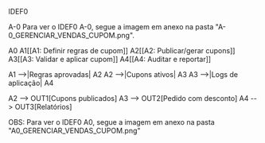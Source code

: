 IDEF0

A-0
Para ver o IDEF0 A-0, segue a imagem em anexo na pasta "A-0_GERENCIAR_VENDAS_CUPOM.png".

A0
  A1[[A1: Definir regras de cupom]]
  A2[[A2: Publicar/gerar cupons]]
  A3[[A3: Validar e aplicar cupom]]
  A4[[A4: Auditar e reportar]]

  A1 -->|Regras aprovadas| A2
  A2 -->|Cupons ativos| A3
  A3 -->|Logs de aplicação| A4

  A2 --> OUT1[Cupons publicados]
  A3 --> OUT2[Pedido com desconto]
  A4 --> OUT3[Relatórios]

  OBS: Para ver o IDEF0 A0, segue a imagem em anexo na pasta "A0_GERENCIAR_VENDAS_CUPOM.png"